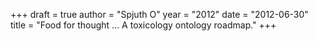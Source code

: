 +++
draft = true
author = "Spjuth O"
year = "2012"
date = "2012-06-30"
title = "Food for thought ... A toxicology ontology roadmap."
+++

